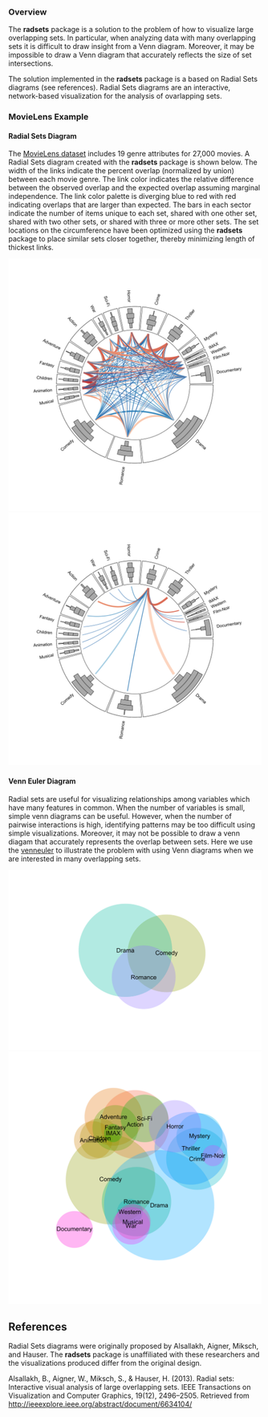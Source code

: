 
<!-- README.md is generated from README.Rmd. Please edit that file -->

### Overview

The **radsets** package is a solution to the problem of how to visualize
large overlapping sets. In particular, when analyzing data with many
overlapping sets it is difficult to draw insight from a Venn diagram.
Moreover, it may be impossible to draw a Venn diagram that accurately
reflects the size of set intersections.

The solution implemented in the **radsets** package is a based on Radial
Sets diagrams (see references). Radial Sets diagrams are an interactive,
network-based visualization for the analysis of ovarlapping sets.

### MovieLens Example

#### Radial Sets Diagram

The [MovieLens dataset](https://grouplens.org/datasets/movielens/20m/)
includes 19 genre attributes for 27,000 movies. A Radial Sets diagram
created with the **radsets** package is shown below. The width of the
links indicate the percent overlap (normalized by union) between each
movie genre. The link color indicates the relative difference between
the observed overlap and the expected overlap assuming marginal
independence. The link color palette is diverging blue to red with red
indicating overlaps that are larger than expected. The bars in each
sector indicate the number of items unique to each set, shared with one
other set, shared with two other sets, or shared with three or more
other sets. The set locations on the circumference have been optimized
using the **radsets** package to place similar sets closer together,
thereby minimizing length of thickest links.

<img src= "./README-examplePlot-1.svg">

<img src= "./README-examplePlot2-1.svg">

#### Venn Euler Diagram

Radial sets are useful for visualizing relationships among variables
which have many features in common. When the number of variables is
small, simple venn diagrams can be useful. However, when the number of
pairwise interactions is high, identifying patterns may be too difficult
using simple visualizations. Moreover, it may not be possible to draw a
venn diagam that accurately represents the overlap between sets. Here we
use the [venneuler](https://cran.r-project.org/package=venneuler) to
illustrate the problem with using Venn diagrams when we are interested
in many overlapping sets.

<img src= "./README-simpleVennDiag-1.svg">

<img src= "./README-complexVennDiag-1.svg">

## References

Radial Sets diagrams were originally proposed by Alsallakh, Aigner,
Miksch, and Hauser. The **radsets** package is unaffiliated with these
researchers and the visualizations produced differ from the original
design.

Alsallakh, B., Aigner, W., Miksch, S., & Hauser, H. (2013). Radial sets:
Interactive visual analysis of large overlapping sets. IEEE Transactions
on Visualization and Computer Graphics, 19(12), 2496–2505. Retrieved
from <http://ieeexplore.ieee.org/abstract/document/6634104/>
